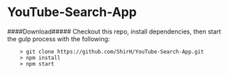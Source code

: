# YouTube-Search-App

####Download#####
Checkout this repo, install dependencies, then start the gulp process with the following:

```
	> git clone https://github.com/ShirH/YouTube-Search-App.git
	> npm install
	> npm start
```
